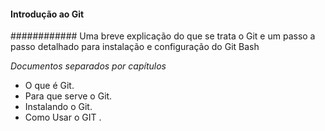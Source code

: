 #### Introdução ao Git
############ Uma breve explicação do que se trata o Git e um passo a passo detalhado para instalação e configuração do Git Bash 



*Documentos separados por capítulos*

- O que é Git.
- Para que serve o Git.
- Instalando o Git.
- Como Usar o GIT . 

